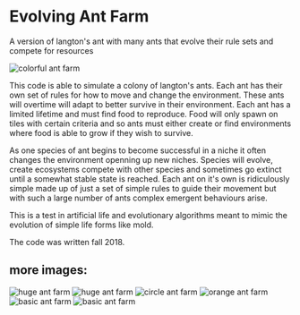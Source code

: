 # Evolving Ant Farm
A version of langton's ant with many ants that evolve their rule sets and compete for resources

![colorful ant farm](https://i.imgur.com/guzDMFw.png)

This code is able to simulate a colony of langton's ants. Each ant has their own set of rules for how to move and change the environment. These ants will overtime will adapt to better survive in their environment. Each ant has a limited lifetime and must find food to reproduce. Food will only spawn on tiles with certain criteria and so ants must either create or find environments where food is able to grow if they wish to survive.

As one species of ant begins to become successful in a niche it often changes the environment openning up new niches. Species will evolve, create ecosystems compete with other species and sometimes go extinct until a somewhat stable state is reached. Each ant on it's own is ridiculously simple made up of just a set of simple rules to guide their movement but with such a large number of ants complex emergent behaviours arise.

This is a test in artificial life and evolutionary algorithms meant to mimic the evolution of simple life forms like mold.

The code was written fall 2018.

## more images:
![huge ant farm](https://i.imgur.com/ph8sXBc.png)
![huge ant farm](https://i.imgur.com/jLuip2v.png)
![circle ant farm](https://i.imgur.com/ejpURdr.png)
![orange ant farm](https://i.imgur.com/XB6Gb0x.png)
![basic ant farm](https://i.imgur.com/OzQ3X7P.png)
![basic ant farm](https://i.imgur.com/s56FlL4.png)
